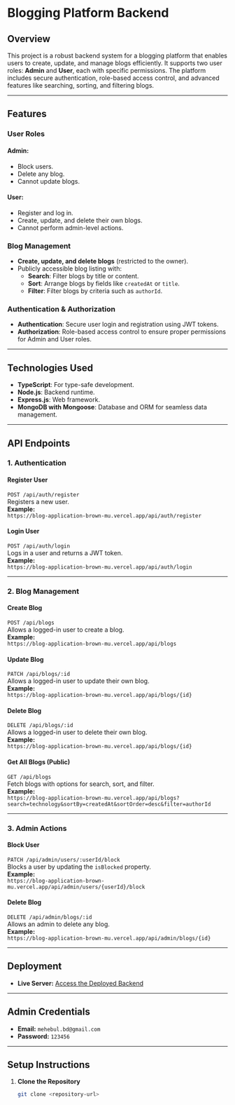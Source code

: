# Blogging Platform Backend

## Overview
This project is a robust backend system for a blogging platform that enables users to create, update, and manage blogs efficiently. It supports two user roles: **Admin** and **User**, each with specific permissions. The platform includes secure authentication, role-based access control, and advanced features like searching, sorting, and filtering blogs.

---

## Features

### User Roles

#### Admin:
- Block users.
- Delete any blog.
- Cannot update blogs.

#### User:
- Register and log in.
- Create, update, and delete their own blogs.
- Cannot perform admin-level actions.

### Blog Management
- **Create, update, and delete blogs** (restricted to the owner).
- Publicly accessible blog listing with:
  - **Search**: Filter blogs by title or content.
  - **Sort**: Arrange blogs by fields like `createdAt` or `title`.
  - **Filter**: Filter blogs by criteria such as `authorId`.

### Authentication & Authorization
- **Authentication**: Secure user login and registration using JWT tokens.
- **Authorization**: Role-based access control to ensure proper permissions for Admin and User roles.

---

## Technologies Used
- **TypeScript**: For type-safe development.
- **Node.js**: Backend runtime.
- **Express.js**: Web framework.
- **MongoDB with Mongoose**: Database and ORM for seamless data management.

---

## API Endpoints

### 1. Authentication

#### Register User  
`POST /api/auth/register`  
Registers a new user.  
**Example:**  
`https://blog-application-brown-mu.vercel.app/api/auth/register`

#### Login User  
`POST /api/auth/login`  
Logs in a user and returns a JWT token.  
**Example:**  
`https://blog-application-brown-mu.vercel.app/api/auth/login`

---

### 2. Blog Management

#### Create Blog  
`POST /api/blogs`  
Allows a logged-in user to create a blog.  
**Example:**  
`https://blog-application-brown-mu.vercel.app/api/blogs`

#### Update Blog  
`PATCH /api/blogs/:id`  
Allows a logged-in user to update their own blog.  
**Example:**  
`https://blog-application-brown-mu.vercel.app/api/blogs/{id}`

#### Delete Blog  
`DELETE /api/blogs/:id`  
Allows a logged-in user to delete their own blog.  
**Example:**  
`https://blog-application-brown-mu.vercel.app/api/blogs/{id}`

#### Get All Blogs (Public)  
`GET /api/blogs`  
Fetch blogs with options for search, sort, and filter.  
**Example:**  
`https://blog-application-brown-mu.vercel.app/api/blogs?search=technology&sortBy=createdAt&sortOrder=desc&filter=authorId`

---

### 3. Admin Actions

#### Block User  
`PATCH /api/admin/users/:userId/block`  
Blocks a user by updating the `isBlocked` property.  
**Example:**  
`https://blog-application-brown-mu.vercel.app/api/admin/users/{userId}/block`

#### Delete Blog  
`DELETE /api/admin/blogs/:id`  
Allows an admin to delete any blog.  
**Example:**  
`https://blog-application-brown-mu.vercel.app/api/admin/blogs/{id}`

---

## Deployment
- **Live Server:** [Access the Deployed Backend](https://blog-application-brown-mu.vercel.app/)

---

## Admin Credentials
- **Email:** `mehebul.bd@gmail.com`  
- **Password:** `123456`

---

## Setup Instructions

1. **Clone the Repository**  
   ```bash
   git clone <repository-url>
